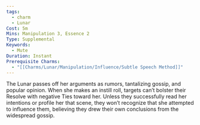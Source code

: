 ```yaml
---
tags:
  - charm
  - Lunar
Cost: 5m
Mins: Manipulation 3, Essence 2
Type: Supplemental
Keywords:
  - Mute
Duration: Instant
Prerequisite Charms:
  - "[[Charms/Lunar/Manipulation/Influence/Subtle Speech Method]]"
---
```

The Lunar passes off her arguments as rumors, tantalizing gossip, and popular opinion. When she makes an instill roll, targets can’t bolster their Resolve with negative Ties toward her. Unless they successfully read her intentions or profile her that scene, they won’t recognize that she attempted to influence them, believing they drew their own conclusions from the widespread gossip.